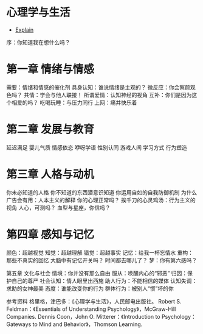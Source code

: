  # 心理学与生活

 - [Explain](README.md)
 
序：你知道我在想什么吗？
# 第一章  情绪与情感

需要：情绪和情感的催化剂 
具身认知：谁说情绪是主观的？
微反应：你会察颜观色吗？ 
共情：学会与他人联接！
所谓爱情：认知神经的视角
互补：你们是因为这个相爱的吗？
吃喝玩睡：与压力同行
上网：痛并快乐着

# 第二章  发展与教育
延迟满足
婴儿气质
情感依恋
咿呀学语
性别认同
游戏人间
学习方式
行为塑造

# 第三章  人格与动机
你未必知道的人格
你不知道的东西潜意识知道
你运用自如的自我防御机制
为什么广告会有用：人本主义的解释
你的心理正常吗？
挨千刀的心灵鸡汤：行为主义的视角
人心，可测吗？
血型与星座，你信吗？

# 第四章  感知与记忆
颜色：超越视觉
知觉：超越理解
错觉：超越事实
记忆：给我一杯忘情水
重构：那些不真实的回忆
大脑中有记忆开关吗？
时间都去哪儿了？
梦：你有第六感吗？

第五章  文化与社会
情境：你并没有那么自由
服从：唤醒内心的“邪恶”
归因：保护自己的尊严
社会认知：情人眼里出西施
助人行为：不能相信的媒体
认知失调：求助的女神最美
态度：谁能改变你的行为
群体行为：被别人“惯”坏的你
 
参考资料
格里格，津巴多：《心理学与生活》，人民邮电出版社。
Robert S. Feldman：《Essentials of Understanding Psychology》，McGraw-Hill Companies.
Dennis Coon，John O. Mitterer：《Introduction to Psychology：Gateways to Mind and Behavior》，Thomson Learning.

